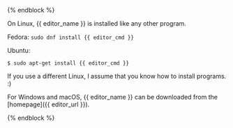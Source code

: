 {% endblock %}

On Linux, {{ editor_name }} is installed like any other program.

Fedora: `sudo dnf install {{ editor_cmd }}`


Ubuntu: 
```console
$ sudo apt-get install {{ editor_cmd }}
```

If you use a different Linux, I assume that you know how to install programs. :)

For Windows and macOS, {{ editor_name }} can be downloaded from the [homepage]({{ editor_url }}).

{% endblock %}
